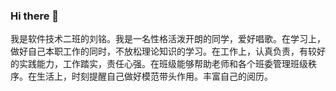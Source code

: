 ### Hi there 👋

我是软件技术二班的刘铭。我是一名性格活泼开朗的同学，爱好唱歌。在学习上，做好自己本职工作的同时，不放松理论知识的学习。在工作上，认真负责，有较好的实践能力，工作踏实，责任心强。在班级能够帮助老师和各个班委管理班级秩序。在生活上，时刻提醒自己做好模范带头作用。丰富自己的阅历。

